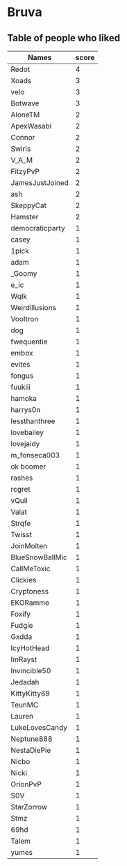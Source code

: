 # Bruva
## Table of people who liked
Names | score
--- | ---
Redot | 4
Xoads | 3
velo | 3
Botwave | 3
AloneTM | 2
ApexWasabi | 2
Connor | 2
Swirls | 2
V_A_M | 2
FitzyPvP | 2
JamesJustJoined | 2
ash | 2
SkeppyCat | 2
Hamster | 2
democraticparty | 1
casey | 1
1pick | 1
adam | 1
_Goomy | 1
e_ic | 1
Wqlk | 1
Weirdillusions | 1
Vooltron | 1
dog | 1
fwequentie | 1
embox | 1
evites | 1
fongus | 1
fuukiii | 1
hamoka | 1
harrys0n | 1
lessthanthree | 1
lovebailey | 1
lovejaidy | 1
m_fonseca003 | 1
ok boomer | 1
rashes | 1
rcgret | 1
vQuil | 1
Valat | 1
Strqfe | 1
Twisst | 1
JoinMolten | 1
BlueSnowBallMic | 1
CallMeToxic | 1
Clickies | 1
Cryptoness | 1
EKORamme | 1
Foxify | 1
Fudgie | 1
Gxdda | 1
IcyHotHead | 1
ImRayst | 1
Invincible50 | 1
Jedadah | 1
KittyKitty69 | 1
TeunMC | 1
Lauren | 1
LukeLovesCandy | 1
Neptune888 | 1
NestaDiePie | 1
Nicbo | 1
Nicki | 1
OrionPvP | 1
S0V | 1
StarZorrow | 1
Stmz | 1
69hd | 1
Talem | 1
yumes | 1
